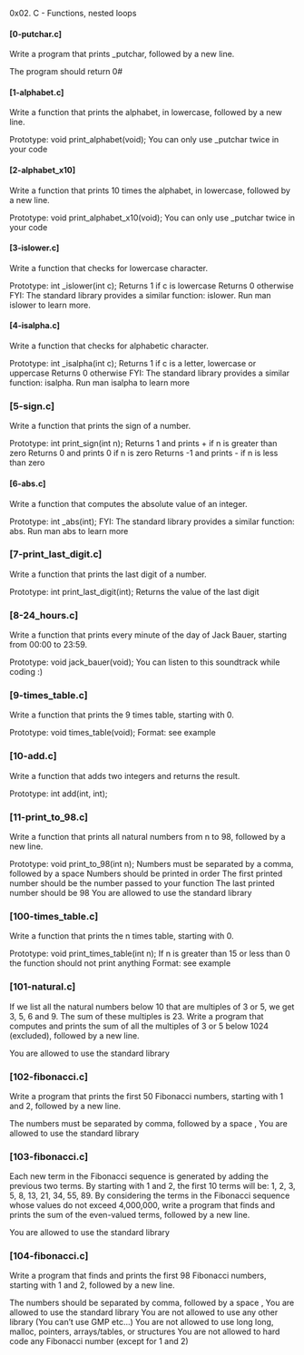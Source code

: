 0x02. C - Functions, nested loops
#### [0-putchar.c]
Write a program that prints _putchar, followed by a new line.

The program should return 0#
#### [1-alphabet.c]
Write a function that prints the alphabet, in lowercase, followed by a new line.

Prototype: void print_alphabet(void);
You can only use _putchar twice in your code
#### [2-alphabet_x10]
Write a function that prints 10 times the alphabet, in lowercase, followed by a new line.

Prototype: void print_alphabet_x10(void);
You can only use _putchar twice in your code
#### [3-islower.c]
Write a function that checks for lowercase character.

Prototype: int _islower(int c);
Returns 1 if c is lowercase
Returns 0 otherwise
FYI: The standard library provides a similar function: islower. Run man islower to learn more.
#### [4-isalpha.c]
Write a function that checks for alphabetic character.

Prototype: int _isalpha(int c);
Returns 1 if c is a letter, lowercase or uppercase
Returns 0 otherwise
FYI: The standard library provides a similar function: isalpha. Run man isalpha to learn more
### [5-sign.c]
Write a function that prints the sign of a number.

Prototype: int print_sign(int n);
Returns 1 and prints + if n is greater than zero
Returns 0 and prints 0 if n is zero
Returns -1 and prints - if n is less than zero
#### [6-abs.c]
Write a function that computes the absolute value of an integer.

Prototype: int _abs(int);
FYI: The standard library provides a similar function: abs. Run man abs to learn more
### [7-print_last_digit.c]
Write a function that prints the last digit of a number.

Prototype: int print_last_digit(int);
Returns the value of the last digit
### [8-24_hours.c]
Write a function that prints every minute of the day of Jack Bauer, starting from 00:00 to 23:59.

Prototype: void jack_bauer(void);
You can listen to this soundtrack while coding :)
### [9-times_table.c]
Write a function that prints the 9 times table, starting with 0.

Prototype: void times_table(void);
Format: see example
### [10-add.c]
Write a function that adds two integers and returns the result.

Prototype: int add(int, int);
### [11-print_to_98.c]
Write a function that prints all natural numbers from n to 98, followed by a new line.

Prototype: void print_to_98(int n);
Numbers must be separated by a comma, followed by a space
Numbers should be printed in order
The first printed number should be the number passed to your function
The last printed number should be 98
You are allowed to use the standard library
### [100-times_table.c]
Write a function that prints the n times table, starting with 0.

Prototype: void print_times_table(int n);
If n is greater than 15 or less than 0 the function should not print anything
Format: see example
### [101-natural.c]
If we list all the natural numbers below 10 that are multiples of 3 or 5, we get 3, 5, 6 and 9. The sum of these multiples is 23. Write a program that computes and prints the sum of all the multiples of 3 or 5 below 1024 (excluded), followed by a new line.

You are allowed to use the standard library
### [102-fibonacci.c]
Write a program that prints the first 50 Fibonacci numbers, starting with 1 and 2, followed by a new line.

The numbers must be separated by comma, followed by a space , 
You are allowed to use the standard library
### [103-fibonacci.c]
Each new term in the Fibonacci sequence is generated by adding the previous two terms. By starting with 1 and 2, the first 10 terms will be: 1, 2, 3, 5, 8, 13, 21, 34, 55, 89. By considering the terms in the Fibonacci sequence whose values do not exceed 4,000,000, write a program that finds and prints the sum of the even-valued terms, followed by a new line.

You are allowed to use the standard library
### [104-fibonacci.c]
Write a program that finds and prints the first 98 Fibonacci numbers, starting with 1 and 2, followed by a new line.

The numbers should be separated by comma, followed by a space ,
You are allowed to use the standard library
You are not allowed to use any other library (You can’t use GMP etc…)
You are not allowed to use long long, malloc, pointers, arrays/tables, or structures
You are not allowed to hard code any Fibonacci number (except for 1 and 2)
